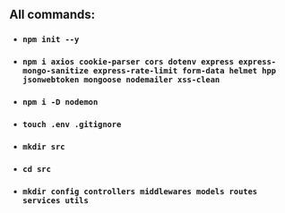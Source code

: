 ## All commands:
- ### `npm init --y`
- ### `npm i axios cookie-parser cors dotenv express express-mongo-sanitize express-rate-limit form-data helmet hpp jsonwebtoken mongoose nodemailer xss-clean`
- ### `npm i -D nodemon`
- ### `touch .env .gitignore`
- ### `mkdir src`
- ### `cd src`
- ### `mkdir config controllers middlewares models routes services utils`